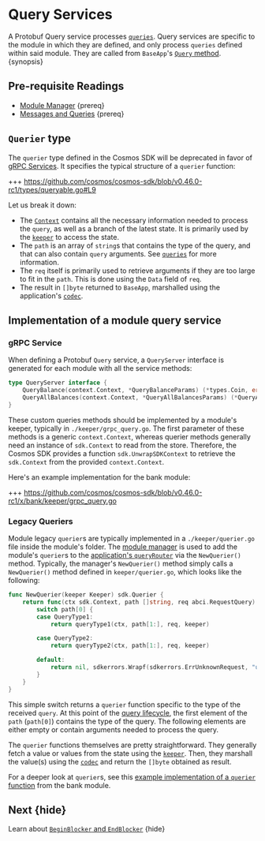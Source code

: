 # Query Services

A Protobuf Query service processes [`queries`](./02-messages-and-queries.md#queries). Query services are specific to the module in which they are defined, and only process `queries` defined within said module. They are called from `BaseApp`'s [`Query` method](../../develop/advanced-concepts/00-baseapp.md#query). {synopsis}

## Pre-requisite Readings

* [Module Manager](./01-module-manager.md) {prereq}
* [Messages and Queries](./02-messages-and-queries.md) {prereq}

## `Querier` type

The `querier` type defined in the Cosmos SDK will be deprecated in favor of [gRPC Services](#grpc-service). It specifies the typical structure of a `querier` function:

+++ https://github.com/cosmos/cosmos-sdk/blob/v0.46.0-rc1/types/queryable.go#L9

Let us break it down:

* The [`Context`](../advanced-concepts/02-context.md) contains all the necessary information needed to process the `query`, as well as a branch of the latest state. It is primarily used by the [`keeper`](./06-keeper.md) to access the state.
* The `path` is an array of `string`s that contains the type of the query, and that can also contain `query` arguments. See [`queries`](./02-messages-and-queries.md#queries) for more information.
* The `req` itself is primarily used to retrieve arguments if they are too large to fit in the `path`. This is done using the `Data` field of `req`.
* The result in `[]byte` returned to `BaseApp`, marshalled using the application's [`codec`](../advanced-concepts/05-encoding.md).

## Implementation of a module query service

### gRPC Service

When defining a Protobuf `Query` service, a `QueryServer` interface is generated for each module with all the service methods:

```go
type QueryServer interface {
	QueryBalance(context.Context, *QueryBalanceParams) (*types.Coin, error)
	QueryAllBalances(context.Context, *QueryAllBalancesParams) (*QueryAllBalancesResponse, error)
}
```

These custom queries methods should be implemented by a module's keeper, typically in `./keeper/grpc_query.go`. The first parameter of these methods is a generic `context.Context`, whereas querier methods generally need an instance of `sdk.Context` to read
from the store. Therefore, the Cosmos SDK provides a function `sdk.UnwrapSDKContext` to retrieve the `sdk.Context` from the provided
`context.Context`.

Here's an example implementation for the bank module:

+++ https://github.com/cosmos/cosmos-sdk/blob/v0.46.0-rc1/x/bank/keeper/grpc_query.go

### Legacy Queriers

Module legacy `querier`s are typically implemented in a `./keeper/querier.go` file inside the module's folder. The [module manager](./01-module-manager.md) is used to add the module's `querier`s to the [application's `queryRouter`](../../develop/advanced-concepts/00-baseapp.md#query-routing) via the `NewQuerier()` method. Typically, the manager's `NewQuerier()` method simply calls a `NewQuerier()` method defined in `keeper/querier.go`, which looks like the following:

```go
func NewQuerier(keeper Keeper) sdk.Querier {
	return func(ctx sdk.Context, path []string, req abci.RequestQuery) ([]byte, error) {
		switch path[0] {
		case QueryType1:
			return queryType1(ctx, path[1:], req, keeper)

		case QueryType2:
			return queryType2(ctx, path[1:], req, keeper)

		default:
			return nil, sdkerrors.Wrapf(sdkerrors.ErrUnknownRequest, "unknown %s query endpoint: %s", types.ModuleName, path[0])
		}
	}
}
```

This simple switch returns a `querier` function specific to the type of the received `query`. At this point of the [query lifecycle](../high-level-concepts/query-lifecycle.md), the first element of the `path` (`path[0]`) contains the type of the query. The following elements are either empty or contain arguments needed to process the query.

The `querier` functions themselves are pretty straightforward. They generally fetch a value or values from the state using the [`keeper`](./06-keeper.md). Then, they marshall the value(s) using the [`codec`](../01-tx-lifecycle.md05-encoding.md) and return the `[]byte` obtained as result.

For a deeper look at `querier`s, see this [example implementation of a `querier` function](https://github.com/cosmos/cosmos-sdk/blob/v0.46.0-rc1/x/gov/keeper/querier.go) from the bank module.

## Next {hide}

Learn about [`BeginBlocker` and `EndBlocker`](./beginblock-endblock.md) {hide}
